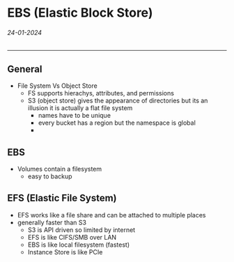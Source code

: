 # EBS (Elastic Block Store)
###### 24-01-2024
---
## General
- File System Vs Object Store
	- FS supports hierachys, attributes, and permissions
	- S3 (object store) gives the appearance of directories but its an illusion it is actually a flat file system
		- names have to be unique
		- every bucket has a region but the namespace is global
		- 
## EBS
- Volumes contain a filesystem
	- easy to backup
## EFS (Elastic File System)
- EFS works like a file share and can be attached to multiple places
- generally faster than S3
	- S3 is API driven so limited by internet
	- EFS is like CIFS/SMB over LAN
	- EBS is like local filesystem (fastest)
	- Instance Store is like PCIe